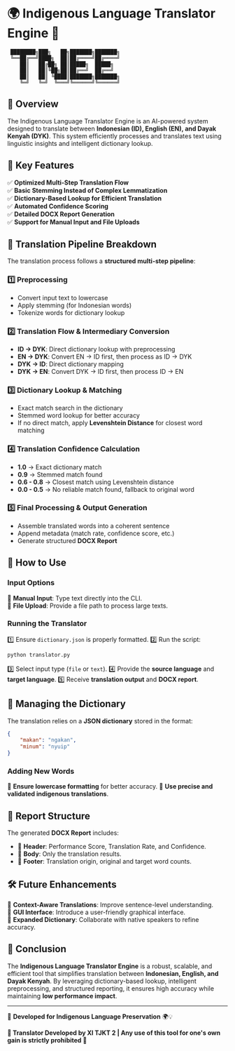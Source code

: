 # 🌍 Indigenous Language Translator Engine 🌿

```
 ████████╗███╗   ██╗███████╗███████╗
 ╚══██╔══╝████╗  ██║██╔════╝██╔════╝
    ██║   ██╔██╗ ██║█████╗  █████╗  
    ██║   ██║╚██╗██║██╔══╝  ██╔══╝  
    ██║   ██║ ╚████║███████╗███████╗
    ╚═╝   ╚═╝  ╚═══╝╚══════╝╚══════╝
```

## 📌 Overview
The Indigenous Language Translator Engine is an AI-powered system designed to translate between **Indonesian (ID), English (EN), and Dayak Kenyah (DYK)**. 
This system efficiently processes and translates text using linguistic insights and intelligent dictionary lookup.

## 🚀 Key Features
✅ **Optimized Multi-Step Translation Flow**  
✅ **Basic Stemming Instead of Complex Lemmatization**  
✅ **Dictionary-Based Lookup for Efficient Translation**  
✅ **Automated Confidence Scoring**  
✅ **Detailed DOCX Report Generation**  
✅ **Support for Manual Input and File Uploads**  

## 🔄 Translation Pipeline Breakdown
The translation process follows a **structured multi-step pipeline**:

### 1️⃣ **Preprocessing**
   - Convert input text to lowercase
   - Apply stemming (for Indonesian words)
   - Tokenize words for dictionary lookup

### 2️⃣ **Translation Flow & Intermediary Conversion**
   - **ID → DYK**: Direct dictionary lookup with preprocessing
   - **EN → DYK**: Convert EN → ID first, then process as ID → DYK
   - **DYK → ID**: Direct dictionary mapping
   - **DYK → EN**: Convert DYK → ID first, then process ID → EN

### 3️⃣ **Dictionary Lookup & Matching**
   - Exact match search in the dictionary
   - Stemmed word lookup for better accuracy
   - If no direct match, apply **Levenshtein Distance** for closest word matching

### 4️⃣ **Translation Confidence Calculation**
   - **1.0** → Exact dictionary match
   - **0.9** → Stemmed match found
   - **0.6 - 0.8** → Closest match using Levenshtein distance
   - **0.0 - 0.5** → No reliable match found, fallback to original word

### 5️⃣ **Final Processing & Output Generation**
   - Assemble translated words into a coherent sentence
   - Append metadata (match rate, confidence score, etc.)
   - Generate structured **DOCX Report**

## 📜 How to Use
### Input Options
🔹 **Manual Input**: Type text directly into the CLI.  
🔹 **File Upload**: Provide a file path to process large texts.  

### Running the Translator
1️⃣ Ensure `dictionary.json` is properly formatted.
2️⃣ Run the script:  
   ```sh
   python translator.py
   ```
3️⃣ Select input type (`file` or `text`).
4️⃣ Provide the **source language** and **target language**.
5️⃣ Receive **translation output** and **DOCX report**.

## 📂 Managing the Dictionary
The translation relies on a **JSON dictionary** stored in the format:
```json
{
    "makan": "ngakan",
    "minum": "nyuip"
}
```
### Adding New Words
📌 **Ensure lowercase formatting** for better accuracy.
📌 **Use precise and validated indigenous translations**.

## 📑 Report Structure
The generated **DOCX Report** includes:
- 📌 **Header**: Performance Score, Translation Rate, and Confidence.
- 📜 **Body**: Only the translation results.
- 🔻 **Footer**: Translation origin, original and target word counts.

## 🛠 Future Enhancements
🔹 **Context-Aware Translations**: Improve sentence-level understanding.  
🔹 **GUI Interface**: Introduce a user-friendly graphical interface.  
🔹 **Expanded Dictionary**: Collaborate with native speakers to refine accuracy.  

## 🎯 Conclusion
The **Indigenous Language Translator Engine** is a robust, scalable, and efficient tool that simplifies translation between **Indonesian, English, and Dayak Kenyah**. By leveraging dictionary-based lookup, intelligent preprocessing, and structured reporting, it ensures high accuracy while maintaining **low performance impact**.

---
🔗 **Developed for Indigenous Language Preservation** 🌍💡

**📌 Translator Developed by XI TJKT 2  |  Any use of this tool for one's own gain is strictly prohibited 📜**
